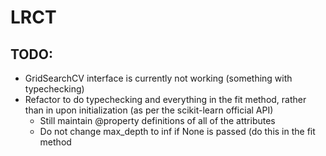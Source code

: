 # LRCT

## TODO:
   - GridSearchCV interface is currently not working (something with typechecking)
   - Refactor to do typechecking and everything in the fit method, rather than in upon initialization (as per the scikit-learn official API)
     - Still maintain @property definitions of all of the attributes
     - Do not change max_depth to inf if None is passed (do this in the fit method
